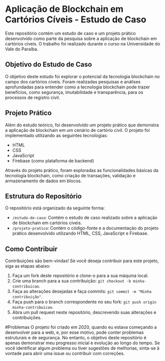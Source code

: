 # Aplicação de Blockchain em Cartórios Cíveis - Estudo de Caso

Este repositório contém um estudo de caso e um projeto prático desenvolvido como parte da pesquisa sobre a aplicação de blockchain em cartórios cíveis. O trabalho foi realizado durante o curso na Universidade do Vale do Paraíba.

## Objetivo do Estudo de Caso

O objetivo deste estudo foi explorar o potencial da tecnologia blockchain no campo dos cartórios cíveis. Foram realizadas pesquisas e análises aprofundadas para entender como a tecnologia blockchain pode trazer benefícios, como segurança, imutabilidade e transparência, para os processos de registro civil.

## Projeto Prático

Além do estudo teórico, foi desenvolvido um projeto prático que demonstra a aplicação de blockchain em um cenário de cartório civil. O projeto foi implementado utilizando as seguintes tecnologias:

- HTML
- CSS
- JavaScript
- Firebase (como plataforma de backend)

Através do projeto prático, foram exploradas as funcionalidades básicas da tecnologia blockchain, como criação de transações, validação e armazenamento de dados em blocos.

## Estrutura do Repositório

O repositório está organizado da seguinte forma:

- `/estudo-de-caso`: Contém o estudo de caso realizado sobre a aplicação de blockchain em cartórios cíveis.
- `/projeto-pratico`: Contém o código-fonte e a documentação do projeto prático desenvolvido utilizando HTML, CSS, JavaScript e Firebase.

## Como Contribuir

Contribuições são bem-vindas! Se você deseja contribuir para este projeto, siga as etapas abaixo:

1. Faça um fork deste repositório e clone-o para a sua máquina local.
2. Crie uma branch para a sua contribuição: `git checkout -b minha-contribuicao`.
3. Faça as alterações desejadas e faça commits: `git commit -m "Minha contribuição"`.
4. Faça push para o branch correspondente no seu fork: `git push origin minha-contribuicao`.
5. Abra um pull request neste repositório, descrevendo suas alterações e contribuições.

#Problemas
O projeto foi criado em 2020, quando eu estava começando a desenvolver para a web, e, por esse motivo, pode conter problemas estruturais e de segurança. No entanto, o objetivo deste repositório é apenas demonstrar meu progresso inicial e evolução ao longo do tempo.
Se você identificar algum problema ou tiver sugestões de melhorias, sinta-se à vontade para abrir uma issue ou contribuir com correções.
